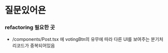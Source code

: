 # 질문있어욘

### refactoring 필요한 곳

- /components/Post.tsx 에 votingBtn의 유무에 따라 다른 UI를 보여주는 분기처리코드가 중복되어있음
